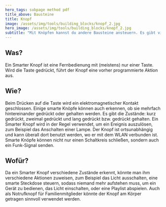 ```yaml
---
hero_tags: subpage method pdf
title_above: Bausteine
title: Knopf
image: /assets/img/tools/building_blocks/knopf_2.jpg
hero_image: /assets/img/tools/building_blocks/knopf_2.jpg
subtitle: "Mit Knöpfen kannst du andere Bausteine ansteuern. Es gibt viele Arten von Knöpfen - mit verschiedenen Funktionen. Einige Knopfe müssen nur leicht berührt werden. Andere Knöpfe müssen feste gedrückt werden. Manchmal reicht eine kurze Berührung, manchmal muss der Knopf lange gedrückt werden. Auch die Formen der Knöpfe können sehr unterschiedlich sein: groß, klein, weiß oder bunt."
---
```


## Was?

Ein Smarter Knopf ist eine Fernbedienung mit (meistens) nur einer Taste. Wird die Taste gedrückt, führt der Knopf eine vorher programmierte Aktion aus.

## Wie?

Beim Drücken auf die Taste wird ein elektromagnetischer Kontakt geschlossen. Einige smarte Knöpfe können auch erkennen, ob sie mehrfach hintereinander gedrückt oder gehalten werden. Es gibt die Zustände: kurz gedrückt, zweimal gedrückt und lang gedrückt bzw. gedrückt gehalten. Ein Smarter Knopf wird in der Regel verwendet, um ein Ereignis auszulösen, zum Beispiel das Anschalten einer Lampe. Der Knopf ist ortsunabhängig und kann überall dort benutzt werden, wo er mit dem WLAN verbunden ist. Smarte Knöpfe können nicht nur einen Schaltkreis schließen, sondern auch ein Funk-Signal senden.

## Wofür?

Da ein Smarter Knopf verschiedene Zustände erkennt, könnte man ihm verschiedene Aktionen zuweisen, zum Beispiel das Licht ausschalten, eine smarte Steckdose steuern, sodass niemand mehr aufstehen muss, um ein Gerät zu bedienen, das Licht einschalten, oder eine Playlist abspielen. Auch als Notrufknopf für Familienmitglieder könnte der Knopf am Körper getragen sinnvoll verwendet werden.

